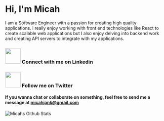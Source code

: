 
# Hi, I'm Micah
I am a Software Engineer with a passion for creating high quality applications.
I really enjoy working with front end technologies like React to create scalable web applications but I also enjoy delving into backend work and creating API servers to integrate with my applications.


### [<img width="50" src="https://cdn.jsdelivr.net/npm/simple-icons@v3/icons/linkedin.svg" />](https://www.linkedin.com/in/micah-jank/) Connect with me on Linkedin

### [<img width="50" src="https://cdn.jsdelivr.net/npm/simple-icons@3.7.0/icons/twitter.svg" />](https://twitter.com/micahjanke) Follow me on Twitter
  
#### If you wanna chat or collaborate on something, feel free to send me a message at <a href="mailto:micahjank@gmail.com">micahjank@gmail.com</a>

<img alt='Micahs Github Stats' src='https://github-readme-stats-k4dpfooit.vercel.app/api?username=micahjank&show_icons=true&hide_border=true'/>
<!--
**MicahJank/MicahJank** is a ✨ _special_ ✨ repository because its `README.md` (this file) appears on your GitHub profile.

Here are some ideas to get you started:

- 🔭 I’m currently working on ...
- 🌱 I’m currently learning ...
- 👯 I’m looking to collaborate on ...
- 🤔 I’m looking for help with ...
- 💬 Ask me about ...
- 📫 How to reach me: ...
- 😄 Pronouns: ...
- ⚡ Fun fact: ...
-->
